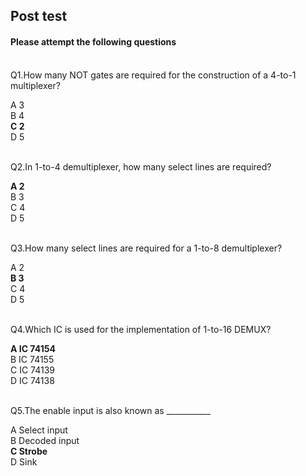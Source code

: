 ## Post test
#### Please attempt the following questions

<br>
Q1.How many NOT gates are required for the construction of a 4-to-1 multiplexer?<br>

A   3<br>
B   4<br>
<b>C   2</b><br>
D   5<br><br>


Q2.In 1-to-4 demultiplexer, how many select lines are required?<br>

<b>A   2</b><br>
B   3<br>
C   4<br>
D   5<br><br>


Q3.How many select lines are required for a 1-to-8 demultiplexer?<br>

A   2<br>
<b>B   3</b><br>
C   4<br>
D   5<br><br>


Q4.Which IC is used for the implementation of 1-to-16 DEMUX?<br>

<b>A   IC 74154</b><br>
B   IC 74155<br>
C   IC 74139<br>
D   IC 74138<br><br>


Q5.The enable input is also known as ___________<br>

A   Select input<br>
B   Decoded input<br>
<b>C   Strobe</b><br>
D   Sink<br>

<br><br>




